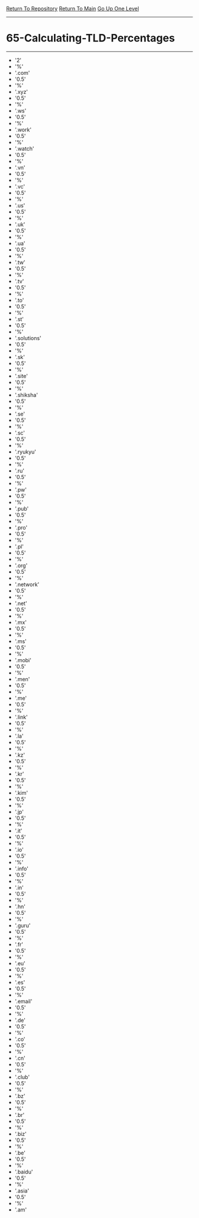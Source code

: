 [Return To Repository](https://github.com/DigitalWarrior/piholeparser/)
[Return To Main](https://github.com/DigitalWarrior/piholeparser/blob/master/RecentRunLogs/Mainlog.md)
[Go Up One Level](https://github.com/DigitalWarrior/piholeparser/blob/master/RecentRunLogs/TopLevelScripts/.md)
____________________________________
# 65-Calculating-TLD-Percentages
________________________________________________
* '2'
* '%'
* '.com'
* '0.5'
* '%'
* '.xyz'
* '0.5'
* '%'
* '.ws'
* '0.5'
* '%'
* '.work'
* '0.5'
* '%'
* '.watch'
* '0.5'
* '%'
* '.vn'
* '0.5'
* '%'
* '.vc'
* '0.5'
* '%'
* '.us'
* '0.5'
* '%'
* '.uk'
* '0.5'
* '%'
* '.ua'
* '0.5'
* '%'
* '.tw'
* '0.5'
* '%'
* '.tv'
* '0.5'
* '%'
* '.to'
* '0.5'
* '%'
* '.st'
* '0.5'
* '%'
* '.solutions'
* '0.5'
* '%'
* '.sk'
* '0.5'
* '%'
* '.site'
* '0.5'
* '%'
* '.shiksha'
* '0.5'
* '%'
* '.se'
* '0.5'
* '%'
* '.sc'
* '0.5'
* '%'
* '.ryukyu'
* '0.5'
* '%'
* '.ru'
* '0.5'
* '%'
* '.pw'
* '0.5'
* '%'
* '.pub'
* '0.5'
* '%'
* '.pro'
* '0.5'
* '%'
* '.pl'
* '0.5'
* '%'
* '.org'
* '0.5'
* '%'
* '.network'
* '0.5'
* '%'
* '.net'
* '0.5'
* '%'
* '.mx'
* '0.5'
* '%'
* '.ms'
* '0.5'
* '%'
* '.mobi'
* '0.5'
* '%'
* '.men'
* '0.5'
* '%'
* '.me'
* '0.5'
* '%'
* '.link'
* '0.5'
* '%'
* '.la'
* '0.5'
* '%'
* '.kz'
* '0.5'
* '%'
* '.kr'
* '0.5'
* '%'
* '.kim'
* '0.5'
* '%'
* '.jp'
* '0.5'
* '%'
* '.it'
* '0.5'
* '%'
* '.io'
* '0.5'
* '%'
* '.info'
* '0.5'
* '%'
* '.in'
* '0.5'
* '%'
* '.hn'
* '0.5'
* '%'
* '.guru'
* '0.5'
* '%'
* '.fr'
* '0.5'
* '%'
* '.eu'
* '0.5'
* '%'
* '.es'
* '0.5'
* '%'
* '.email'
* '0.5'
* '%'
* '.de'
* '0.5'
* '%'
* '.co'
* '0.5'
* '%'
* '.cn'
* '0.5'
* '%'
* '.club'
* '0.5'
* '%'
* '.bz'
* '0.5'
* '%'
* '.br'
* '0.5'
* '%'
* '.biz'
* '0.5'
* '%'
* '.be'
* '0.5'
* '%'
* '.baidu'
* '0.5'
* '%'
* '.asia'
* '0.5'
* '%'
* '.am'
